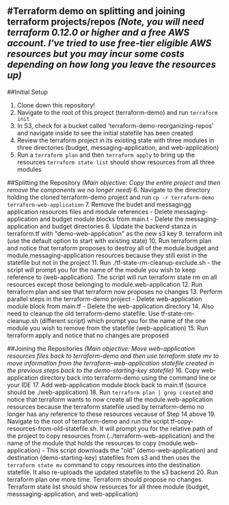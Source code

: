 #Terraform demo on splitting and joining terraform projects/repos
_(Note, you will need terraform 0.12.0 or higher and a free AWS account. I've tried to use free-tier eligible AWS resources but you may incur some costs depending on how long you leave the resources up)_
------------------------------------------------------------------

##Initial Setup
1. Clone down this repository! 
2. Navigate to the root of this project (terraform-demo) and run `terraform init`
3. In S3, check for a bucket called 'terraform-demo-reorganizing-repos' and navigate inside to see the initial statefile has been created
4. Review the terraform project in its existing state with three modules in three directories (budget, messaging-application, and web-application)
5. Run a `terraform plan` and then `terraform apply` to bring up the resources
	`terraform state list` should show resources from all three modules

##Splitting the Repository
_(Main objective: Copy the entire project and then remove the components we no longer need)_
6. Navigate to the directory holding the cloned terraform-demo project and run `cp -r terraform-demo terraform-web-application`
7. Remove the budet and messagingg application resources files and module references
	- Delete messaging-application and budget module blocks from main.t
	- Delete the messaging-application and budget directories
8. Update the backend stanza in terraform.tf with "demo-web-application" as the new s3 key
9. terraform init (use the default option to start with existing state)
10. Run terraform plan and notice that terraform proposes to destroy all of the module.budget and module.messaging-application resources because they still exist in the statefile but not in the project
11. Run ./tf-state-rm-cleanup-exclude.sh - the script will prompt you for the name of the module you wish to keep reference to (web-application). The script will run terraform state rm <resource> on all resources except those belonging to module.web-application
12. Run terraform plan and see that terraform now proposes no changes
13. Perform parallel steps in the terraform-demo project
	- Delete web-application module block from main.tf
	- Delete the web-application directory
14. Also need to cleanup the old terraform-demo statefile. Use tf-state-rm-cleanup.sh (different script) which prompt you for the name of the one module you wish to remove from the statefile (web-application)
15. Run terraform apply and notice that no changes are proposed

##Joining the Repositories
_(Main objective: Move web-application resources files back to terraform-demo and then use terraform state mv to move information from the terraform-web-application statefile created in the previous steps back to the demo-starting-key statefile)_
16. Copy web-application directory back into terraform-demo using the command line or your IDE
17. Add web-application module block back to main.tf (source should be ./web-application)
18. Run `terraform plan | grep created` and notice that terraform wants to now create all the module.web-application resources because the terraform statefile used by terraform-demo no longer has any reference to these resources vecause of Step 14 above
19. Navigate to the root of terraform-demo and run the script tf-copy-resources-from-old-statefile.sh. It will prompt you for the relative path of the project to copy resources from (../terraform-web-application) and the name of the module that holds the resources to copy (module.web-application)
    - This script downloads the "old" (demo-web-application) and destination (demo-starting-key) statefiles from s3 and then uses the `terraform state mv` command to copy resources into the destination statefile. It also re-uploads the updated statefile to the s3 backend
20. Run terraform plan one more time. Terraform should propose no changes. Terraform state list should show resources for all three module (budget, messsaging-application, and web-application)
